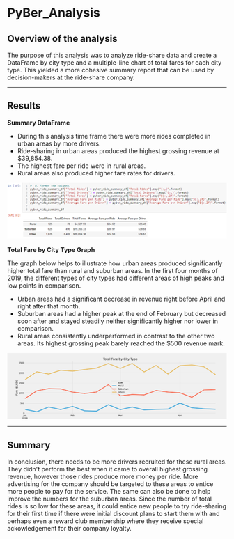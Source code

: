 # **PyBer_Analysis**

## **Overview of the analysis**
The purpose of this analysis was to analyze ride-share data and create a DataFrame by city type and a multiple-line chart of total fares for each city type. This yielded a more cohesive summary report that can be used by decision-makers at the ride-share company.

---

## **Results**
 
**Summary DataFrame**

* During this analysis time frame there were more rides completed in urban areas by more drivers.
* Ride-sharing in urban areas produced the highest grossing revenue  at $39,854.38.
* The highest fare per ride were in rural areas.
* Rural areas also produced higher fare rates for drivers.

![PyBer_Sum_DataFrame](https://github.com/CypherGreen/PyBer_Analysis/blob/master/analysis/PyBer_Sum_DataFrame.png)

**Total Fare by City Type Graph**

The graph below helps to illustrate how urban areas produced significantly higher total fare than rural and suburban areas. In the first four months of 2019, the different types of city types had different areas of high peaks and low points in comparison. 

* Urban areas had a significant decrease in revenue right before April and right after that month. 
* Suburban areas had a higher peak at the end of February but decreased soon after and stayed steadily neither significantly higher nor lower in comparison.
* Rural areas consistently underperformed in contrast to the other two areas. Its highest grossing peak barely reached the $500 revenue mark.

![Challenge_fare_summary](https://github.com/CypherGreen/PyBer_Analysis/blob/master/analysis/Challenge_fare_summary.png)

---

## **Summary**
In conclusion, there needs to be more drivers recruited for these rural areas. They didn't perform the best when it came to overall highest grossing revenue, however those rides produce more money per ride. More advertising for the company should be targeted to these areas to entice more people to pay for the service. The same can also be done to help improve the numbers for the suburban areas. Since the number of total rides is so low for these areas, it could entice new people to try ride-sharing for their first time if there were initial discount plans to start them with and perhaps even a reward club membership where they receive special ackowledgement for their company loyalty. 
